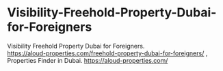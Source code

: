 # Visibility-Freehold-Property-Dubai-for-Foreigners
Visibility Freehold Property Dubai for Foreigners.   
https://aloud-properties.com/freehold-property-dubai-for-foreigners/
,
Properties Finder in Dubai.
https://aloud-properties.com/


